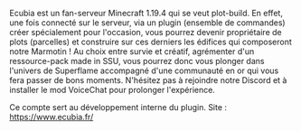 Ecubia est un fan-serveur Minecraft 1.19.4 qui se veut plot-build. En effet, une fois connecté sur le serveur, via un plugin (ensemble de commandes) créer spécialement pour l'occasion, vous pourrez devenir propriétaire de plots (parcelles) et construire sur ces derniers les édifices qui composeront notre Marmotin !​
Au choix entre survie et créatif, agrémenter d'un ressource-pack made in SSU, vous pourrez donc vous plonger dans l'univers de Superflame accompagné d'une communauté en or qui vous fera passer de bons moments. N'hésitez pas à rejoindre notre Discord et à installer le mod VoiceChat pour prolonger l'expérience.

Ce compte sert au développement interne du plugin.
Site : https://www.ecubia.fr/
